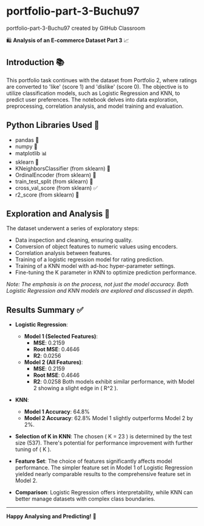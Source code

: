 # portfolio-part-3-Buchu97
portfolio-part-3-Buchu97 created by GitHub Classroom

🛍️ **Analysis of an E-commerce Dataset Part 3** 📈

## Introduction 📚
This portfolio task continues with the dataset from Portfolio 2, where ratings are converted to 'like' (score 1) and 'dislike' (score 0). The objective is to utilize classification models, such as Logistic Regression and KNN, to predict user preferences. The notebook delves into data exploration, preprocessing, correlation analysis, and model training and evaluation.

## Python Libraries Used 🐍
- pandas 🐼
- numpy 🔢
- matplotlib 📊
- sklearn 🔬
- KNeighborsClassifier (from sklearn) 🚀
- OrdinalEncoder (from sklearn) 🔡
- train_test_split (from sklearn) 🚄
- cross_val_score (from sklearn) ✅
- r2_score (from sklearn) 📐

## Exploration and Analysis 🧠
The dataset underwent a series of exploratory steps:
- Data inspection and cleaning, ensuring quality.
- Conversion of object features to numeric values using encoders.
- Correlation analysis between features.
- Training of a logistic regression model for rating prediction.
- Training of a KNN model with ad-hoc hyper-parameter settings.
- Fine-tuning the K parameter in KNN to optimize prediction performance.

_Note: The emphasis is on the process, not just the model accuracy. Both Logistic Regression and KNN models are explored and discussed in depth._

## Results Summary ✅
- **Logistic Regression**:
    - **Model 1 (Selected Features)**:
      - **MSE**:  0.2159
      - **Root MSE**:  0.4646
      - **R2**: 0.0256
    - **Model 2 (All Features)**:
      - **MSE**:  0.2159
      - **Root MSE**:  0.4646
      - **R2**: 0.0258
    Both models exhibit similar performance, with Model 2 showing a slight edge in \( R^2 \).

- **KNN**:
    - **Model 1 Accuracy**: 64.8%
    - **Model 2 Accuracy**: 62.8%
    Model 1 slightly outperforms Model 2 by 2%.

- **Selection of K in KNN**:
  The chosen \( K = 23 \) is determined by the test size (537). There's potential for performance improvement with further tuning of \( K \).

- **Feature Set**:
  The choice of features significantly affects model performance. The simpler feature set in Model 1 of Logistic Regression yielded nearly comparable results to the comprehensive feature set in Model 2.

- **Comparison**:
  Logistic Regression offers interpretability, while KNN can better manage datasets with complex class boundaries.

---

**Happy Analysing and Predicting!** 🚀
